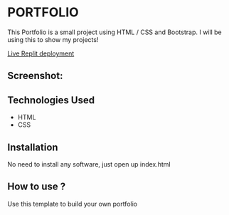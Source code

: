 # PORTFOLIO
This Portfolio is a small project using HTML / CSS and Bootstrap. I will be using this to show my projects!

[Live Replit deployment]()

## Screenshot:



## Technologies Used
* HTML
* CSS
## Installation
No need to install any software, just open up index.html
## How to use ?
Use this template to build your own portfolio














